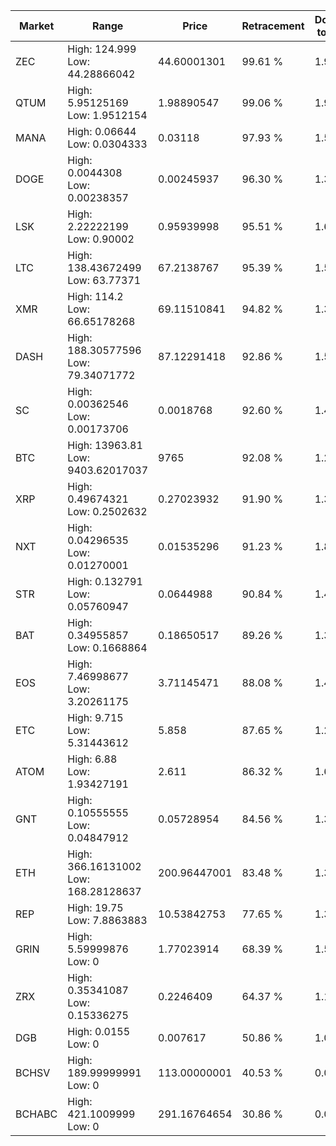| Market | Range | Price| Retracement | Doubles to 50% |
| --- | --- | --- | --- | --- |
| ZEC | High: 124.999<br />Low: 44.28866042 | 44.60001301 | 99.61 % | 1.90 |
| QTUM | High: 5.95125169<br />Low: 1.9512154 | 1.98890547 | 99.06 % | 1.99 |
| MANA | High: 0.06644<br />Low: 0.0304333 | 0.03118 | 97.93 % | 1.55 |
| DOGE | High: 0.0044308<br />Low: 0.00238357 | 0.00245937 | 96.30 % | 1.39 |
| LSK | High: 2.22222199<br />Low: 0.90002 | 0.95939998 | 95.51 % | 1.63 |
| LTC | High: 138.43672499<br />Low: 63.77371 | 67.2138767 | 95.39 % | 1.50 |
| XMR | High: 114.2<br />Low: 66.65178268 | 69.11510841 | 94.82 % | 1.31 |
| DASH | High: 188.30577596<br />Low: 79.34071772 | 87.12291418 | 92.86 % | 1.54 |
| SC | High: 0.00362546<br />Low: 0.00173706 | 0.0018768 | 92.60 % | 1.43 |
| BTC | High: 13963.81<br />Low: 9403.62017037 | 9765 | 92.08 % | 1.20 |
| XRP | High: 0.49674321<br />Low: 0.2502632 | 0.27023932 | 91.90 % | 1.38 |
| NXT | High: 0.04296535<br />Low: 0.01270001 | 0.01535296 | 91.23 % | 1.81 |
| STR | High: 0.132791<br />Low: 0.05760947 | 0.0644988 | 90.84 % | 1.48 |
| BAT | High: 0.34955857<br />Low: 0.1668864 | 0.18650517 | 89.26 % | 1.38 |
| EOS | High: 7.46998677<br />Low: 3.20261175 | 3.71145471 | 88.08 % | 1.44 |
| ETC | High: 9.715<br />Low: 5.31443612 | 5.858 | 87.65 % | 1.28 |
| ATOM | High: 6.88<br />Low: 1.93427191 | 2.611 | 86.32 % | 1.69 |
| GNT | High: 0.10555555<br />Low: 0.04847912 | 0.05728954 | 84.56 % | 1.34 |
| ETH | High: 366.16131002<br />Low: 168.28128637 | 200.96447001 | 83.48 % | 1.33 |
| REP | High: 19.75<br />Low: 7.8863883 | 10.53842753 | 77.65 % | 1.31 |
| GRIN | High: 5.59999876<br />Low: 0 | 1.77023914 | 68.39 % | 1.58 |
| ZRX | High: 0.35341087<br />Low: 0.15336275 | 0.2246409 | 64.37 % | 1.13 |
| DGB | High: 0.0155<br />Low: 0 | 0.007617 | 50.86 % | 1.02 |
| BCHSV | High: 189.99999991<br />Low: 0 | 113.00000001 | 40.53 % | 0.00 |
| BCHABC | High: 421.1009999<br />Low: 0 | 291.16764654 | 30.86 % | 0.00 |
